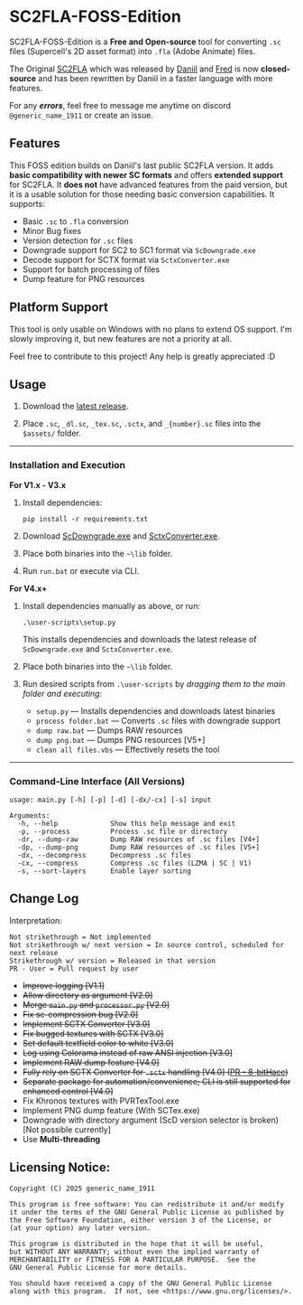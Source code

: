 # SC2FLA-FOSS-Edition

SC2FLA-FOSS-Edition is a **Free and Open-source** tool for converting `.sc` files (Supercell's 2D asset format) into `.fla` (Adobe Animate) files.

The Original [SC2FLA](https://github.com/sc-workshop/SC) which was released by [Daniil](https://github.com/daniil-sv) and [Fred](https://github.com/pavidloq) is now **closed-source** and has been rewritten by Daniil in a faster language with more features. 

For any **_errors_**, feel free to message me anytime on discord `@generic_name_1911` or create an issue.

## Features

This FOSS edition builds on Daniil's last public SC2FLA version. It adds **basic compatibility with newer SC formats** and offers **extended support** for SC2FLA. It **does not** have advanced features from the paid version, but it is a usable solution for those needing basic conversion capabilities. It supports:

- Basic `.sc` to `.fla` conversion
- Minor Bug fixes
- Version detection for `.sc` files
- Downgrade support for SC2 to SC1 format via `ScDowngrade.exe`
- Decode support for SCTX format via `SctxConverter.exe`
- Support for batch processing of files
- Dump feature for PNG resources

## Platform Support

This tool is only usable on Windows with no plans to extend OS support. I'm slowly improving it, but new features are not a priority at all.

Feel free to contribute to this project! Any help is greatly appreciated :D

## Usage

1. Download the [latest release](https://github.com/GenericName1911/SC2FLA-FOSS-Edition/releases/).

2. Place `.sc`, `_dl.sc`, `_tex.sc`, `.sctx`, and `_{number}.sc` files into the `$assets/` folder.

---

### Installation and Execution

**For V1.x - V3.x**

1. Install dependencies:

   ```
   pip install -r requirements.txt
   ```

2. Download [ScDowngrade.exe](https://github.com/Daniil-SV/ScDowngrade/releases) and [SctxConverter.exe](https://github.com/Daniil-SV/SCTX-Converter/releases).

3. Place both binaries into the `~\lib` folder.

4. Run `run.bat` or execute via CLI.

**For V4.x+**

1. Install dependencies manually as above, or run:

   ```
   .\user-scripts\setup.py
   ```

   This installs dependencies and downloads the latest release of `ScDowngrade.exe` and `SctxConverter.exe`.

2. Place both binaries into the `~\lib` folder.

3. Run desired scripts from `.\user-scripts` by _dragging them to the main folder and executing_:

   * `setup.py` — Installs dependencies and downloads latest binaries
   * `process folder.bat` — Converts `.sc` files with downgrade support
   * `dump raw.bat` — Dumps RAW resources
   * `dump png.bat` — Dumps PNG resources [V5+]
   * `clean all files.vbs` — Effectively resets the tool

---

### Command-Line Interface (All Versions)

```
usage: main.py [-h] [-p] [-d] [-dx/-cx] [-s] input

Arguments:
  -h, --help             Show this help message and exit  
  -p, --process          Process .sc file or directory  
  -dr, --dump-raw        Dump RAW resources of .sc files [V4+]
  -dp, --dump-png        Dump RAW resources of .sc files [V5+]  
  -dx, --decompress      Decompress .sc files  
  -cx, --compress        Compress .sc files (LZMA | SC | V1)  
  -s, --sort-layers      Enable layer sorting  
```


## Change Log

Interpretation:

```
Not strikethrough = Not implemented  
Not strikethrough w/ next version = In source control, scheduled for next release  
Strikethrough w/ version = Released in that version
PR - User = Pull request by user  
```

* ~~Improve logging [V1.1]~~
* ~~Allow directory as argument [V2.0]~~
* ~~Merge `main.py` and `processor.py` [V2.0]~~
* ~~Fix sc-compression bug [V2.0]~~
* ~~Implement SCTX Converter [V3.0]~~
* ~~Fix bugged textures with SCTX [V3.0]~~
* ~~Set default textfield color to white [V3.0]~~
* ~~Log using Colorama instead of raw ANSI injection [V3.0]~~
* ~~Implement RAW dump feature [V4.0]~~
* ~~Fully rely on SCTX Converter for `.sctx` handling [V4.0] ([PR - 8-bitHacc](https://github.com/GenericName1911/SC2FLA-FOSS-Edition/pull/2))~~
* ~~Separate package for automation/convenience; CLI is still supported for enhanced control [V4.0]~~
* Fix Khronos textures with PVRTexTool.exe
* Implement PNG dump feature (With SCTex.exe)
* Downgrade with directory argument (ScD version selector is broken) [Not possible currently]
* Use **Multi-threading**

## Licensing Notice:

```
Copyright (C) 2025 generic_name_1911

This program is free software: You can redistribute it and/or modify
it under the terms of the GNU General Public License as published by
the Free Software Foundation, either version 3 of the License, or
(at your option) any later version.

This program is distributed in the hope that it will be useful,
but WITHOUT ANY WARRANTY; without even the implied warranty of
MERCHANTABILITY or FITNESS FOR A PARTICULAR PURPOSE.  See the
GNU General Public License for more details.

You should have received a copy of the GNU General Public License
along with this program.  If not, see <https://www.gnu.org/licenses/>.
```
